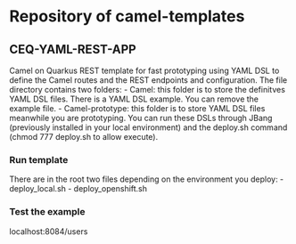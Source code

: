 # Repository of camel-templates

## CEQ-YAML-REST-APP

Camel on Quarkus REST template for fast prototyping using YAML DSL to define the Camel routes and the REST endpoints and configuration.
The file directory contains two folders: 
    - Camel: this folder is to store the definitves YAML DSL files. There is a YAML DSL example. You can remove the example file.
    - Camel-prototype: this folder is to store YAML DSL files meanwhile you are prototyping. You can run these DSLs through JBang (previously installed in your local environment) and the deploy.sh command (chmod 777 deploy.sh to allow execute). 
### Run template

There are in the root two files depending on the environment you deploy: 
      - deploy_local.sh
      - deploy_openshift.sh

### Test the example

localhost:8084/users


